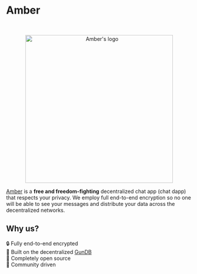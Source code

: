 # Amber

<div align="center">
	<br />
	<p>
		<a href="https://amber-chat.github.io/"><img src="https://avatars.githubusercontent.com/u/182415165" width="400" alt="Amber's logo" /></a>
	</p>
</div>

[Amber](https://amber-dapp.github.io) is a **free and freedom-fighting** decentralized chat app (chat dapp) that respects your privacy. We employ full end-to-end encryption so no one will be able to see your messages and distribute your data across the decentralized networks.

## Why us?
🔒 Fully end-to-end encrypted  
🔫 Built on the decentralized [GunDB](https://github.com/amark/gun)  
📖 Completely open source  
🚙 Community driven
